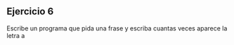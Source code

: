 #

## Ejercicio 6

Escribe un programa que pida una frase y escriba cuantas veces aparece la letra a